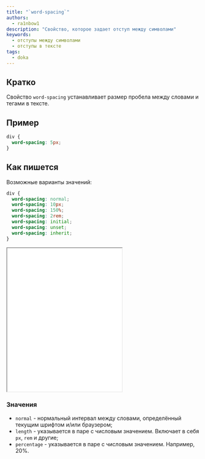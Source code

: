 ```yaml
---
title: "`word-spacing`"
authors:
  - ra1nbow1
description: "Свойство, которое задает отступ между символами"
keywords:
  - отступы между символами
  - отступы в тексте
tags:
  - doka
---
```


## Кратко

Свойство `word-spacing` устанавливает размер пробела между словами и тегами в тексте.

## Пример

```css
div {
  word-spacing: 5px;
}
```

## Как пишется

Возможные варианты значений:

```css
div {
  word-spacing: normal;
  word-spacing: 10px;
  word-spacing: 150%;
  word-spacing: 2rem;
  word-spacing: initial;
  word-spacing: unset;
  word-spacing: inherit;
}
```

<iframe title="Варианты значений" src="demos/basic/" height="375"></iframe>

### Значения

- `normal` - нормальный интервал между словами, определённый текущим шрифтом и/или браузером;
- `length` - указывается в паре с числовым значением. Включает в себя `px`, `rem` и другие;
- `percentage` - указывается в паре с числовым значением. Например, 20%.
